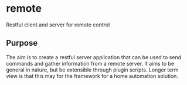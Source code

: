 remote
======

Restful client and server for remote control

Purpose
-------

The aim is to create a restful server application that can be used to send commands and gather information from a remote server.  It aims to be general in nature, but be extensible through plugin scripts.  Longer term view is that this may for the framework for a home automation solution.
